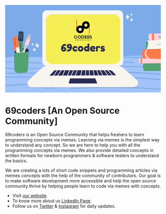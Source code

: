 [![Logo](/logoGround.png)](https://github.com/Team69coders)

# 69coders [An Open Source Community]

69coders is an Open Source Community that helps freshers to learn programming concepts via memes. Learning via memes is the simplest way to understand any concept. So we are here to help you with all the programming concepts via memes. We also provide detailed concepts in written formats for newborn programmers & software testers to understand the basics.

We are creating a lots of short code snippets and programming articles via memes concepts with the help of the community of contributors. Our goal is to make software development more accessible and help the open source community thrive by helping people learn to code via memes with concepts. 

* Visit [our website](https://linktr.ee/69coders).
* To know more about us [LinkedIn Page](https://www.linkedin.com/company/69coders/?viewAsMember=true&original_referer=).
* Follow us on [Twitter](https://twitter.com/69coders) & [Instagram](https://www.instagram.com/69coders) for daily updates.
